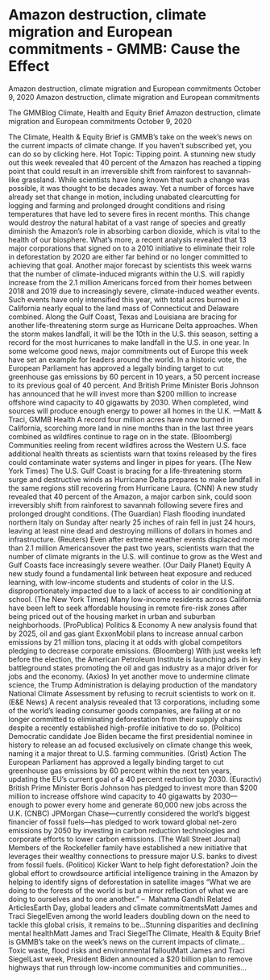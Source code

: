# Amazon destruction, climate migration and European commitments - GMMB: Cause the Effect


Amazon destruction, climate migration and European commitments
October 9, 2020
Amazon destruction, climate migration and European commitments
 
The GMMBlog
Climate, Health and Equity Brief Amazon destruction, climate migration and European commitments
October 9, 2020
 
The Climate, Health & Equity Brief is GMMB’s take on the week’s news on the current impacts of climate change. If you haven’t subscribed yet, you can do so by clicking here.
Hot Topic: Tipping point. A stunning new study out this week revealed that 40 percent of the Amazon has reached a tipping point that could result in an irreversible shift from rainforest to savannah-like grassland. While scientists have long known that such a change was possible, it was thought to be decades away. Yet a number of forces have already set that change in motion, including unabated clearcutting for logging and farming and prolonged drought conditions and rising temperatures that have led to severe fires in recent months.
This change would destroy the natural habitat of a vast range of species and greatly diminish the Amazon’s role in absorbing carbon dioxide, which is vital to the health of our biosphere. What’s more, a recent analysis revealed that 13 major corporations that signed on to a 2010 initiative to eliminate their role in deforestation by 2020 are either far behind or no longer committed to achieving that goal.
Another major forecast by scientists this week warns that the number of climate-induced migrants within the U.S. will rapidly increase from the 2.1 million Americans forced from their homes between 2018 and 2019 due to increasingly severe, climate-induced weather events. Such events have only intensified this year, with total acres burned in California nearly equal to the land mass of Connecticut and Delaware combined.
Along the Gulf Coast, Texas and Louisiana are bracing for another life-threatening storm surge as Hurricane Delta approaches. When the storm makes landfall, it will be the 10th in the U.S. this season, setting a record for the most hurricanes to make landfall in the U.S. in one year.
In some welcome good news, major commitments out of Europe this week have set an example for leaders around the world. In a historic vote, the European Parliament has approved a legally binding target to cut greenhouse gas emissions by 60 percent in 10 years, a 50 percent increase to its previous goal of 40 percent. And British Prime Minister Boris Johnson has announced that he will invest more than $200 million to increase offshore wind capacity to 40 gigawatts by 2030. When completed, wind sources will produce enough energy to power all homes in the U.K.
—Matt & Traci, GMMB
Health
A record four million acres have now burned in California, scorching more land in nine months than in the last three years combined as wildfires continue to rage on in the state. (Bloomberg)
Communities reeling from recent wildfires across the Western U.S. face additional health threats as scientists warn that toxins released by the fires could contaminate water systems and linger in pipes for years. (The New York Times)
The U.S. Gulf Coast is bracing for a life-threatening storm surge and destructive winds as Hurricane Delta prepares to make landfall in the same regions still recovering from Hurricane Laura. (CNN)
A new study revealed that 40 percent of the Amazon, a major carbon sink, could soon irreversibly shift from rainforest to savannah following severe fires and prolonged drought conditions. (The Guardian)
Flash flooding inundated northern Italy on Sunday after nearly 25 inches of rain fell in just 24 hours, leaving at least nine dead and destroying millions of dollars in homes and infrastructure. (Reuters)
Even after extreme weather events displaced more than 2.1 million Americansover the past two years, scientists warn that the number of climate migrants in the U.S. will continue to grow as the West and Gulf Coasts face increasingly severe weather. (Our Daily Planet)
Equity
A new study found a fundamental link between heat exposure and reduced learning, with low-income students and students of color in the U.S. disproportionately impacted due to a lack of access to air conditioning at school. (The New York Times)
Many low-income residents across California have been left to seek affordable housing in remote fire-risk zones after being priced out of the housing market in urban and suburban neighborhoods. (ProPublica)
Politics & Economy
A new analysis found that by 2025, oil and gas giant ExxonMobil plans to increase annual carbon emissions by 21 million tons, placing it at odds with global competitors pledging to decrease corporate emissions. (Bloomberg)
With just weeks left before the election, the American Petroleum Institute is launching ads in key battleground states promoting the oil and gas industry as a major driver for jobs and the economy. (Axios)
In yet another move to undermine climate science, the Trump Administration is delaying production of the mandatory National Climate Assessment by refusing to recruit scientists to work on it. (E&E News)
A recent analysis revealed that 13 corporations, including some of the world’s leading consumer goods companies, are failing at or no longer committed to eliminating deforestation from their supply chains despite a recently established high-profile initiative to do so. (Politico)
Democratic candidate Joe Biden became the first presidential nominee in history to release an ad focused exclusively on climate change this week, naming it a major threat to U.S. farming communities. (Grist)
Action
The European Parliament has approved a legally binding target to cut greenhouse gas emissions by 60 percent within the next ten years, updating the EU’s current goal of a 40 percent reduction by 2030. (Euractiv)
British Prime Minister Boris Johnson has pledged to invest more than $200 million to increase offshore wind capacity to 40 gigawatts by 2030—enough to power every home and generate 60,000 new jobs across the U.K. (CNBC)
JPMorgan Chase—currently considered the world’s biggest financier of fossil fuels—has pledged to work toward global net-zero emissions by 2050 by investing in carbon reduction technologies and corporate efforts to lower carbon emissions. (The Wall Street Journal)
Members of the Rockefeller family have established a new initiative that leverages their wealthy connections to pressure major U.S. banks to divest from fossil fuels. (Politico)
Kicker
Want to help fight deforestation? Join the global effort to crowdsource artificial intelligence training in the Amazon by helping to identify signs of deforestation in satellite images
“What we are doing to the forests of the world is but a mirror reflection of what we are doing to ourselves and to one another.”
–  Mahatma Gandhi
Related ArticlesEarth Day, global leaders and climate commitmentsMatt James and Traci SiegelEven among the world leaders doubling down on the need to tackle this global crisis, it remains to be…Stunning disparities and declining mental healthMatt James and Traci SiegelThe Climate, Health & Equity Brief is GMMB’s take on the week’s news on the current impacts of climate…Toxic waste, flood risks and environmental falloutMatt James and Traci SiegelLast week, President Biden announced a $20 billion plan to remove highways that run through low-income communities and communities…
